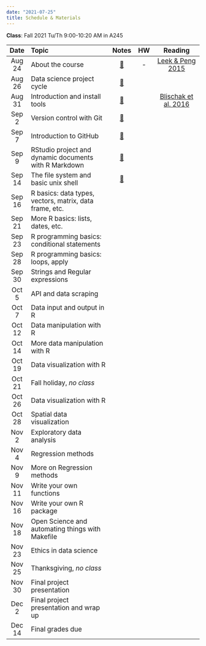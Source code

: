 ```yaml
---
date: "2021-07-25"
title: Schedule & Materials
---
```


**Class**: Fall 2021 Tu/Th 9:00-10:20 AM in A245


<style>
table th:first-of-type {
    width: 11%;
}
table th:nth-of-type(2) {
    width: 45%;
}
table th:nth-of-type(3) {
    width: 9%;
}
table th:nth-of-type(4) {
    width: 10%;
}
table th:nth-of-type(5) {
    width: 25%;
}
td, th {
   font-size: 17px;
}
</style>


|  Date  | Topic                                                   | Notes | HW  | Reading |
| :----: | :------------------------------------------------------ | :---: | :-: | :-----: |
| Aug 24 | About the course                                        |  <a href="../lectures/01_about/presentation.html" target="_blank">📙</a> |  -  |  <a href="../lectures/01_about/Leek_Peng_2015_what_is_the_Q.pdf" target="_blank">Leek & Peng 2015</a>  |
| Aug 26 | Data science project cycle                              | <a href="../lectures/02_proj_cycle/presentation.html" target="_blank">📙</a> |     |         |
| Aug 31 | Introduction and install tools                          | <a href="../lectures/03_tools/presentation.html" target="_blank">📙</a>  |     |    <a href="https://shorturl.at/tCFR6" target="_blank">Blischak et al. 2016</a>  |
| Sep 2  | Version control with Git                                | <a href="../lectures/04_git/presentation.html" target="_blank">📙</a> |     |         |
| Sep 7  | Introduction to GitHub                                  | <a href="../lectures/05_github/presentation.html" target="_blank">📙</a>      |     |         |
| Sep 9  | RStudio project and dynamic documents with R Markdown   | <a href="../lectures/06_rmd/presentation.html" target="_blank">📙</a>      |     |         |
| Sep 14 | The file system and basic unix shell                    | <a href="../lectures/07_bash/presentation.html" target="_blank">📙</a>      |     |         |
| Sep 16 | R basics: data types, vectors, matrix, data frame, etc. |       |     |         |
| Sep 21 | More R basics: lists, dates, etc.                       |       |     |         |
| Sep 23 | R programming basics: conditional statements            |       |     |         |
| Sep 28 | R programming basics: loops, apply                      |       |     |         |
| Sep 30 | Strings and Regular expressions                         |       |     |         |
| Oct 5  | API and data scraping                                   |       |     |         |
| Oct 7  | Data input and output in R                              |       |     |         |
| Oct 12 | Data manipulation with R                                |       |     |         |
| Oct 14 | More data manipulation with R                           |       |     |         |
| Oct 19 | Data visualization with R                               |       |     |         |
| Oct 21 | Fall holiday, _no class_                                |       |     |         |
| Oct 26 | Data visualization with R                               |       |     |         |
| Oct 28 | Spatial data visualization                              |       |     |         |
| Nov 2  | Exploratory data analysis                               |       |     |         |
| Nov 4  | Regression methods                                      |       |     |         |
| Nov 9  | More on Regression methods                              |       |     |         |
| Nov 11 | Write your own functions                                |       |     |         |
| Nov 16 | Write your own R package                                |       |     |         |
| Nov 18 | Open Science and automating things with Makefile        |       |     |         |
| Nov 23 | Ethics in data science                                  |       |     |         |
| Nov 25 | Thanksgiving, _no class_                                |       |     |         |
| Nov 30 | Final project presentation                              |       |     |         |
| Dec 2  | Final project presentation and wrap up                  |       |     |         |
| Dec 14 | Final grades due                                        |       |     |         |

